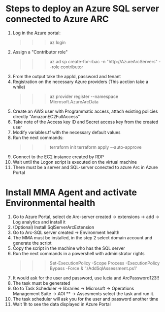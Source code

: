 
# Steps to deploy an Azure SQL server connected to Azure ARC
1. Log in the Azure portal:
    >>> az login
2. Assign a "Contributor role"
    >>> az ad sp create-for-rbac -n "http://AzureArcServers" --role contributor
3. From the output take the appId, password and tenant
4. Registration on the necessary Azure providers (This acction take a while)
    >>> az provider register --namespace Microsoft.AzureArcData
5. Create an AWS user with Programmatic access, attach existing policies directly "AmazonEC2FullAccess"
6. Take note of the Access key ID and Secret access key from the created user
7. Modify variables.tf with the necessary default values
9. Run the next commands:
    >>> terraform init
    >>> terraform apply --auto-approve
10. Connect to the EC2 instance created by RDP
11. Wait until the Logon script is executed on the virtual machine
12. There must be a server and SQL-server conected to azure Arc in Azure Portal

# Install MMA Agent and activate Environmental health
1. Go to Azure Portal, select de Arc-server created -> extensions -> add -> Log analytics and install it
2. (Optional) Install SqlServerArcExtension
2. Go to Arc-SQL server created -> Environment health
3. The MMA must be installed, in the step 2 select domain account and generate the script
4. Copy the script in the machine who has the SQL server
5. Run the next commands in a powershell with administrator rights
    >>> Set-ExecutionPolicy -Scope Process -ExecutionPolicy Bypass -Force
    >>> & '.\AddSqlAssessment.ps1'
6. It would ask for the user and password, use lucia and ArcPassword123!!
7. The task must be generated
8. Go to Task Scheduler -> libraries -> Microsoft -> Operations Management Suite -> AOI ** -> Assesments select the task and run it.
9. The task scheduler will ask you for the user and password another time
10. Wait 1h to see the data displayed in Azure Portal

